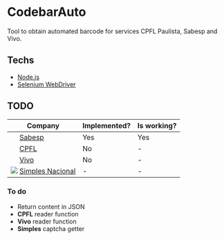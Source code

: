 # CodebarAuto
Tool to obtain automated barcode for services CPFL Paulista, Sabesp and Vivo.

## Techs
* [Node.js][node.js] 
* [Selenium WebDriver][selenium]

## TODO
|Company|Implemented?|Is working?|
| -     | -          | -         |
[<img src="http://site.sabesp.com.br/site/favicon.ico" height="16" width="16">][sabesp] [Sabesp][sabesp]|Yes|Yes|
[<img src="https://www.cpfl.com.br/Style%20Library/imagens/icons/favicon.ico" height="16" width="16">][cpfl] [CPFL][cpfl]|No|-|
[<img src="https://login.vivo.com.br/loginmarca/favicon.ico" height="16" width="16">][vivo] [Vivo][vivo]|No|-|
[![](https://www8.receita.fazenda.gov.br/SimplesNacional/img/marca_Simples.png)][simples] [Simples Nacional][simples]|-|-|

### To do
- Return content in JSON
- **CPFL** reader function
- **Vivo** reader function
- **Simples** captcha getter

[selenium]: <https://selenium.dev>
[node.js]: <http://nodejs.org>
[sabesp]: <http://site.sabesp.com.br/>
[cpfl]: <https://servicosonline.cpfl.com.br/agencia-webapp>
[vivo]: <https://login.vivo.com.br/>
[simples]: <https://www8.receita.fazenda.gov.br/SimplesNacional/Servicos/Grupo.aspx?grp=t&area=1>
[simples2]: <https://www8.receita.fazenda.gov.br/SimplesNacional/controleAcesso/Autentica.aspx?id=60>
[simples3]: <https://www8.receita.fazenda.gov.br/SimplesNacional/Aplicacoes/ATSPO/pgdasd2018.app/Das/PorPa>
